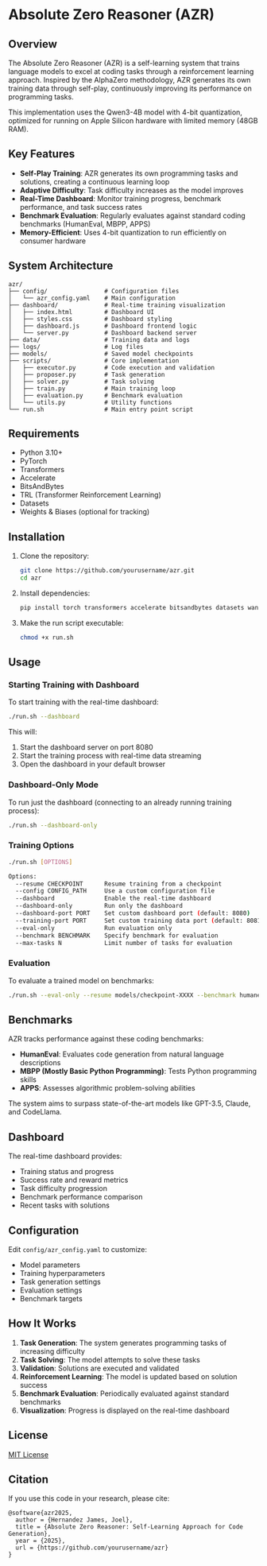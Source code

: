 # Absolute Zero Reasoner (AZR)

## Overview

The Absolute Zero Reasoner (AZR) is a self-learning system that trains language models to excel at coding tasks through a reinforcement learning approach. Inspired by the AlphaZero methodology, AZR generates its own training data through self-play, continuously improving its performance on programming tasks.

This implementation uses the Qwen3-4B model with 4-bit quantization, optimized for running on Apple Silicon hardware with limited memory (48GB RAM).

## Key Features

- **Self-Play Training**: AZR generates its own programming tasks and solutions, creating a continuous learning loop
- **Adaptive Difficulty**: Task difficulty increases as the model improves
- **Real-Time Dashboard**: Monitor training progress, benchmark performance, and task success rates
- **Benchmark Evaluation**: Regularly evaluates against standard coding benchmarks (HumanEval, MBPP, APPS)
- **Memory-Efficient**: Uses 4-bit quantization to run efficiently on consumer hardware

## System Architecture

```
azr/
├── config/                # Configuration files
│   └── azr_config.yaml    # Main configuration
├── dashboard/             # Real-time training visualization
│   ├── index.html         # Dashboard UI
│   ├── styles.css         # Dashboard styling
│   ├── dashboard.js       # Dashboard frontend logic
│   └── server.py          # Dashboard backend server
├── data/                  # Training data and logs
├── logs/                  # Log files
├── models/                # Saved model checkpoints
├── scripts/               # Core implementation
│   ├── executor.py        # Code execution and validation
│   ├── proposer.py        # Task generation
│   ├── solver.py          # Task solving
│   ├── train.py           # Main training loop
│   ├── evaluation.py      # Benchmark evaluation
│   └── utils.py           # Utility functions
└── run.sh                 # Main entry point script
```

## Requirements

- Python 3.10+
- PyTorch
- Transformers
- Accelerate
- BitsAndBytes
- TRL (Transformer Reinforcement Learning)
- Datasets
- Weights & Biases (optional for tracking)

## Installation

1. Clone the repository:
   ```bash
   git clone https://github.com/yourusername/azr.git
   cd azr
   ```

2. Install dependencies:
   ```bash
   pip install torch transformers accelerate bitsandbytes datasets wandb trl
   ```

3. Make the run script executable:
   ```bash
   chmod +x run.sh
   ```

## Usage

### Starting Training with Dashboard

To start training with the real-time dashboard:

```bash
./run.sh --dashboard
```

This will:
1. Start the dashboard server on port 8080
2. Start the training process with real-time data streaming
3. Open the dashboard in your default browser

### Dashboard-Only Mode

To run just the dashboard (connecting to an already running training process):

```bash
./run.sh --dashboard-only
```

### Training Options

```bash
./run.sh [OPTIONS]

Options:
  --resume CHECKPOINT      Resume training from a checkpoint
  --config CONFIG_PATH     Use a custom configuration file
  --dashboard              Enable the real-time dashboard
  --dashboard-only         Run only the dashboard
  --dashboard-port PORT    Set custom dashboard port (default: 8080)
  --training-port PORT     Set custom training data port (default: 8081)
  --eval-only              Run evaluation only
  --benchmark BENCHMARK    Specify benchmark for evaluation
  --max-tasks N            Limit number of tasks for evaluation
```

### Evaluation

To evaluate a trained model on benchmarks:

```bash
./run.sh --eval-only --resume models/checkpoint-XXXX --benchmark humaneval
```

## Benchmarks

AZR tracks performance against these coding benchmarks:

- **HumanEval**: Evaluates code generation from natural language descriptions
- **MBPP (Mostly Basic Python Programming)**: Tests Python programming skills
- **APPS**: Assesses algorithmic problem-solving abilities

The system aims to surpass state-of-the-art models like GPT-3.5, Claude, and CodeLlama.

## Dashboard

The real-time dashboard provides:

- Training status and progress
- Success rate and reward metrics
- Task difficulty progression
- Benchmark performance comparison
- Recent tasks with solutions

## Configuration

Edit `config/azr_config.yaml` to customize:

- Model parameters
- Training hyperparameters
- Task generation settings
- Evaluation settings
- Benchmark targets

## How It Works

1. **Task Generation**: The system generates programming tasks of increasing difficulty
2. **Task Solving**: The model attempts to solve these tasks
3. **Validation**: Solutions are executed and validated
4. **Reinforcement Learning**: The model is updated based on solution success
5. **Benchmark Evaluation**: Periodically evaluated against standard benchmarks
6. **Visualization**: Progress is displayed on the real-time dashboard

## License

[MIT License](LICENSE)

## Citation

If you use this code in your research, please cite:

```
@software{azr2025,
  author = {Hernandez James, Joel},
  title = {Absolute Zero Reasoner: Self-Learning Approach for Code Generation},
  year = {2025},
  url = {https://github.com/yourusername/azr}
}
